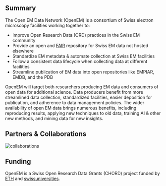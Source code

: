 ## Summary

The Open EM Data Network (OpenEM) is a consortium of Swiss electron microscopy facilities working together to:

- Improve Open Research Data (ORD) practices in the Swiss EM community
- Provide an open and [FAIR](https://force11.org/info/the-fair-data-principles/) repository for Swiss EM data not hosted elsewhere
- Standardize EM metadata & automate collection at Swiss EM facilities
- Follow a consistent data lifecycle when collecting data at different facilities
- Streamline publication of EM data into open repositories like EMPIAR, EMDB, and the PDB

OpenEM will target both researchers producing EM data and consumers of open data for additional science. Data producers benefit from more streamlined data collection, standardized facilities, easier deposition for publication, and adherence to data management policies. The wider availability of open EM data brings numerous benefits, including reproducing results, applying new techniques to old data, training AI & other new methods, and mining data for new insights.

## Partners & Collaborations

![collaborations](https://github.com/user-attachments/assets/5c2149e4-34c5-4726-9d58-46e2c1a64101)

## Funding

OpenEM is a Swiss Open Research Data Grants (CHORD) project funded by [ETH](https://ethrat.ch/en/eth-domain/open-research-data/) and [swissuniversities](https://www.swissuniversities.ch/en/topics/open-science/open-science-programme/chord).
